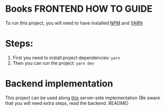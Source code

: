 # Books FRONTEND HOW TO GUIDE

To run this project, you will need to have installed [NPM](https://docs.npmjs.com/cli/v7/configuring-npm/install) and [YARN](https://yarnpkg.com/getting-started/install)

# Steps:

1. First you need to install project dependencies: `yarn`
2. Then you can run the project: `yarn dev`

# Backend implementation

This project can be used along [this](https://github.com/dicarlomtz/books-api) server-side implementation
(Be aware that you will need extra steps, read the backend .README)
